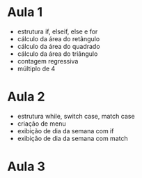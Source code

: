 ﻿# Aula 1<br>
 - estrutura if, elseif, else e for<br>
 - cálculo da área do retângulo<br>
 - cálculo da área do quadrado<br>
 - cálculo da área do triângulo<br>
 - contagem regressiva<br>
 - múltiplo de 4<br>

# Aula 2<br>
- estrutura while, switch case, match case<br>
- criação de menu<br>
- exibição de dia da semana com if<br>
- exibição de dia da semana com match<br>

# Aula 3<br>
